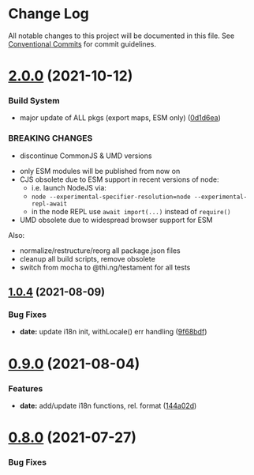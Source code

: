 # Change Log

All notable changes to this project will be documented in this file.
See [Conventional Commits](https://conventionalcommits.org) for commit guidelines.

# [2.0.0](https://github.com/thi-ng/umbrella/compare/@thi.ng/date@1.0.6...@thi.ng/date@2.0.0) (2021-10-12)


### Build System

* major update of ALL pkgs (export maps, ESM only) ([0d1d6ea](https://github.com/thi-ng/umbrella/commit/0d1d6ea9fab2a645d6c5f2bf2591459b939c09b6))


### BREAKING CHANGES

* discontinue CommonJS & UMD versions

- only ESM modules will be published from now on
- CJS obsolete due to ESM support in recent versions of node:
  - i.e. launch NodeJS via:
  - `node --experimental-specifier-resolution=node --experimental-repl-await`
  - in the node REPL use `await import(...)` instead of `require()`
- UMD obsolete due to widespread browser support for ESM

Also:
- normalize/restructure/reorg all package.json files
- cleanup all build scripts, remove obsolete
- switch from mocha to @thi.ng/testament for all tests






##  [1.0.4](https://github.com/thi-ng/umbrella/compare/@thi.ng/date@1.0.3...@thi.ng/date@1.0.4) (2021-08-09) 

###  Bug Fixes 

- **date:** update i18n init, withLocale() err handling ([9f68bdf](https://github.com/thi-ng/umbrella/commit/9f68bdf3048b109c16750abec0c1af2de307970d)) 

#  [0.9.0](https://github.com/thi-ng/umbrella/compare/@thi.ng/date@0.8.0...@thi.ng/date@0.9.0) (2021-08-04) 

###  Features 

- **date:** add/update i18n functions, rel. format ([144a02d](https://github.com/thi-ng/umbrella/commit/144a02d960e0de3ec10bddf97cd069e39ad1f41d)) 

#  [0.8.0](https://github.com/thi-ng/umbrella/compare/@thi.ng/date@0.7.0...@thi.ng/date@0.8.0) (2021-07-27) 

###  Bug Fixes
